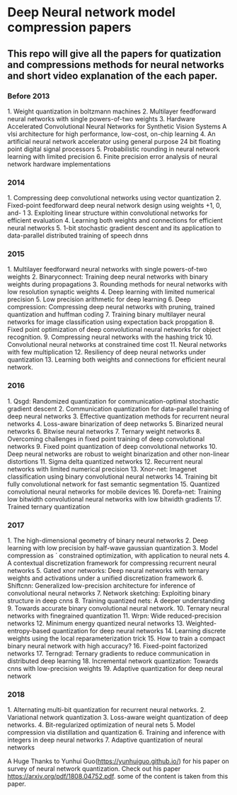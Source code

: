 # Deep Neural network model compression papers
<h2>This repo will give all the papers for quatization and compressions methods for neural networks and short video explanation of the each paper.</h2>

<h3>Before 2013</h3>
1. Weight quantization in boltzmann machines
2. Multilayer feedforward neural networks with single powers-of-two weights
3. Hardware Accelerated Convolutional Neural Networks for Synthetic Vision Systems A vlsi architecture for high performance, low-cost, on-chip learning
4. An artificial neural network accelerator using general purpose 24 bit floating point digital signal processors
5. Probabilistic rounding in neural network learning with limited precision
6. Finite precision error analysis of neural network hardware implementations

<h3>2014</h3>
1. Compressing deep convolutional networks using vector quantization
2. Fixed-point feedforward deep neural network design using weights +1, 0, and- 1
3. Exploiting linear structure within convolutional networks for efficient evaluation
4. Learning both weights and connections for efficient neural networks
5. 1-bit stochastic gradient descent and its application to data-parallel distributed training of speech dnns

<h3>2015</h3>
1. Multilayer feedforward neural networks with single powers-of-two weights
2. Binaryconnect: Training deep neural networks with binary weights during propagations
3. Rounding methods for neural networks with low resolution synaptic weights
4. Deep learning with limited numerical precision
5. Low precision arithmetic for deep learning
6. Deep compression: Compressing deep neural networks with pruning, trained quantization and huffman coding
7. Training binary multilayer neural networks for image classification using expectation back propgation
8. Fixed point optimization of deep convolutional neural networks for object recognition.
9. Compressing neural networks with the hashing trick
10. Convolutional neural networks at constrained time cost
11. Neural networks with few multiplication
12. Resiliency of deep neural networks under quantization
13. Learning both weights and connections for efficient neural network.

<h3>2016</h3>
1. Qsgd: Randomized quantization for communication-optimal stochastic gradient descent
2. Communication quantization for data-parallel training of deep neural networks
3. Effective quantization methods for recurrent neural networks
4. Loss-aware binarization of deep networks
5. Binarized neural networks
6. Bitwise neural networks
7. Ternary weight networks
8. Overcoming challenges in fixed point training of deep convolutional networks
9. Fixed point quantization of deep convolutional networks
10. Deep neural networks are robust to weight binarization and other non-linear distortions
11. Sigma delta quantized networks
12. Recurrent neural networks with limited numerical precision
13. Xnor-net: Imagenet classification using binary convolutional neural networks
14. Training bit fully convolutional network for fast semantic segmentation
15. Quantized convolutional neural networks for mobile devices
16. Dorefa-net: Training low bitwidth convolutional neural networks with low bitwidth gradients
17. Trained ternary quantization

<h3>2017</h3>
1. The high-dimensional geometry of binary neural networks
2. Deep learning with low precision by half-wave gaussian quantization
3. Model compression as ´ constrained optimization, with application to neural nets
4. A contextual discretization framework for compressing recurrent neural networks
5. Gated xnor networks: Deep neural networks with ternary weights and activations under a unified discretization framework
6. Shiftcnn: Generalized low-precision architecture for inference of convolutional neural networks
7. Network sketching: Exploiting binary structure in deep cnns
8. Training quantized nets: A deeper understanding
9. Towards accurate binary convolutional neural network.
10. Ternary neural networks with finegrained quantization
11. Wrpn: Wide reduced-precision networks
12. Minimum energy quantized neural networks
13. Weighted-entropy-based quantization for deep neural networks
14. Learning discrete weights using the local reparameterization trick
15. How to train a compact binary neural network with high accuracy?
16. Fixed-point factorized networks
17. Terngrad: Ternary gradients to reduce communication in distributed deep learning
18. Incremental network quantization: Towards cnns with low-precision weights
19. Adaptive quantization for deep neural network

<h3>2018</h3>
1. Alternating multi-bit quantization for recurrent neural networks.
2. Variational network quantization
3. Loss-aware weight quantization of deep networks.
4. Bit-regularized optimization of neural nets
5. Model compression via distillation and quantization
6. Training and inference with integers in deep neural networks
7. Adaptive quantization of neural networks

A Huge Thanks to Yunhui Guo(https://yunhuiguo.github.io/) for his paper on survey of neural network quantization. Check out his paper https://arxiv.org/pdf/1808.04752.pdf. some of the content is taken from this paper.
